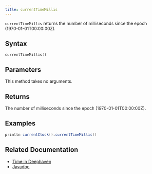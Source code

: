 ```yaml
---
title: currentTimeMillis
---
```


`currentTimeMillis` returns the number of milliseconds since the epoch (1970-01-01T00:00:00Z).

## Syntax

```
currentTimeMillis()
```

## Parameters

This method takes no arguments.

## Returns

The number of milliseconds since the epoch (1970-01-01T00:00:00Z).

## Examples

```groovy order=:log
println currentClock().currentTimeMillis()
```

## Related Documentation

- [Time in Deephaven](../../../conceptual/time-in-deephaven.md)
- [Javadoc](https://deephaven.io/core/javadoc/io/deephaven/base/clock/Clock.html#currentTimeMillis())
